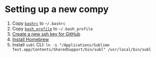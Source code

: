 # Setting up a new compy

1. Copy [`bashrc`](https://raw.githubusercontent.com/ericsoco/dotfiles/master/bashrc.bashrc) to `~/.bashrc`
1. Copy [`bash_profile`](https://raw.githubusercontent.com/ericsoco/dotfiles/master/bash_profile) to `~/.bash_profile`
2. [Create a new ssh key for GitHub](https://help.github.com/en/github/authenticating-to-github/adding-a-new-ssh-key-to-your-github-account)
3. [Install Homebrew](https://brew.sh/)
4. Install `subl` CLI: `ln -s "/Applications/Sublime Text.app/Contents/SharedSupport/bin/subl" /usr/local/bin/subl`

